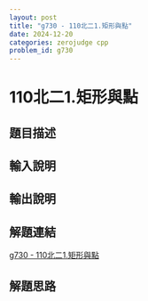 ```yaml
---
layout: post
title: "g730 - 110北二1.矩形與點"
date: 2024-12-20
categories: zerojudge cpp
problem_id: g730
---
```


# 110北二1.矩形與點

## 題目描述



## 輸入說明



## 輸出說明



## 解題連結

[g730 - 110北二1.矩形與點](https://zerojudge.tw/ShowProblem?problemid=g730)

## 解題思路

